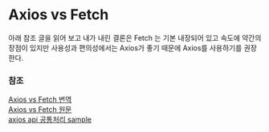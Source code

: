 # Axios vs Fetch

아래 참조 글을 읽어 보고 내가 내린 결론은 
Fetch 는 기본 내장되어 있고 속도에 약간의 장점이 있지만 
사용성과 편의성에서는 Axios가 좋기 때문에 Axios를 사용하기를 권장한다.

### 참조
[Axios vs Fetch 번역](https://velog.io/@eunbinn/Axios-vs-Fetch)  
[Axios vs Fetch 원문](https://www.meticulous.ai/blog/fetch-vs-axios)  
[axios api 공통처리 sample](https://gist.github.com/moogii/f4b3c35b22ca1b20fdcbc0fa770069ca)  